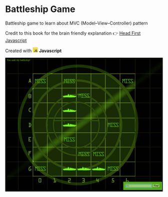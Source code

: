 

# Battleship Game 

Battleship game to learn about MVC (Model–View–Controller) pattern

Credit to this book for the brain friendly explanation 👉 [Head First Javascript](https://www.oreilly.com/library/view/head-first-javascript/9781449340124/) 

Created with  <img alt="JavaScript" width="16px" src="https://raw.githubusercontent.com/github/explore/80688e429a7d4ef2fca1e82350fe8e3517d3494d/topics/javascript/javascript.png" /> **Javascript** 

![demo](./images/game-image.png)

